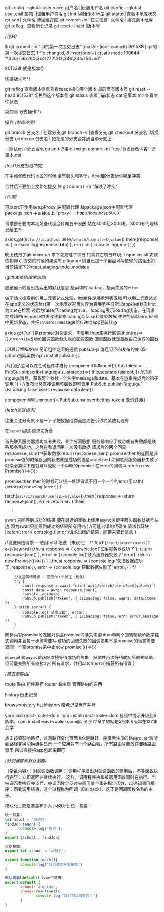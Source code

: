 git config --global user.name 用户名 ||设置用户名
git config --global user.emil 邮箱   ||设置用户签名
git init |初始化本地库
git status |查看本地库状态
git add | 文件名 添加缓存区
git commit -m “日志信息” 文件名 | 提交到本地库
git reflog | 查看历史记录
git reset --hard |版本号 


/*注释*/

$ git commit -m "git的第一次提交日志"
[master (root-commit) 901538f] git的第一次提交日志
 1 file changed, 8 insertions(+)
 create mode 100644 "\350\256\260\344\272\213\346\234\254.md"

901538f 就是版本号

切换版本号*/


git reflog 查看版本信息查看heade指向哪个版本 最前面有版本号
git reset --head 901538f 切换到这个版本号
git status 查看当前状态
cat 记事本.md 查看文件状态

第四章 分支操作 */

操作 /*制造冲突*/

git branch 分支名 | 创建分支
git branch -v |查看分支
git checkout 分支名 |切换分支
git merge 分支名 | 把指定的分支合并到当前分支上

--测试test1分支变化
git add 记事本.md git commit -m "test1分支修改内容" 记事本.md

/*test1分支制造冲突*/


在手动修改代码地区的时候
会有箭头和等于，head部分告诉你哪里冲突

合并后不要加上文件名提交
如
git commit -m "解决了冲突"


/*代理*/

可以src下使用setupProxy.j来配置代理
和package.json中配置代理 
package.json 中直接加上
"proxy" : "http://localhost:5000"

请求部分要向本地发送代理会转向五千发送
站在3000给3000发，3000有代理转发给五千


 axios.get(`http://localhost:3000/search/users?q=${value}`).then((response) => {
                console.log(response.data)
         }, 
         error => { console.log(error); })



晚上使用了git clone url 来下载克隆下项目 只需要在项目环境中 npm install 安装依赖即可
提交的时候如果没有.gitignore 则自己加一个里面填写依赖的路径比如当前路径下的react_staging/node_modules



/*github案例搜索信息*/

应该展示的是没检索出的默认信息
检索中的loading，检索失败的error

做了请求检索前的用三元表达式处理，list组件是展示列表区域
可以用三元表达式在app定义的状态first第一次展示欢迎页内容为真展示字符所以app初始状态first为true在检索
过后为false但loading为true，
loading展示loading状态，在请求完成稿的response中更改该状态loading为false和渲染数据
失败的话就error回调中更新状态，并把err:error.message给传递给app更新状态

axios.get('url')是promise对象请求，需要用.then来执行回调.then(res=>{},error=>{})成功的回调函数和失败的回调函数
回调函数就是函数自己执行的函数


/*消息订阅和发布*/
兄弟组件之间的通信
pubsub-js 消息订阅和发布的库
05-github搜索案例 npm install pubsub-js

//订阅消息可以在任何组件中进行
componentDidMount(){
       this.token = PubSub.subscribe('atguigu',(_,stateobj)=>{
              this.setstate({stateobj}) //订阅atguigu消息，获取两个参数一个名字message和data，基本在渲染完成后的钩子调用
       })
}
//发布消息直接调用该函数即可调用
PubSub.publish('atguigu',{isLoading:false,users:response.data.item})

componentWillUnmount(){
       PubSub.unsubscribe(this.token) 取消订阅
}


/*fetch发送请求*/

注重关注分离就不是一下子把数据给你而是先告诉你联系成功没有

在search那边请求先折叠

首先联系服务器成功或者失败，关注分离思想
服务器响应了成功或者失败都是联系服务器成功，之后在看返回第一次没有数据
请求后的两个回调一responese.json()中获取数据
return responese.json()
promise.then的返回是非promsie值的时候返回的状态就是成功的值是undefined
如何联系服务器都失败了就没必要往下走就可以返回一个中断的promise 在error的回调中
return new  Promise(()=>{});

promise.then.then的时候可以统一处理错误不用一个一个的error用cath( (error)=>{consolog.(error)} )

fetch(`api/v1/search/users2q=${value}`).then(
       response => return response.json(),
       err => return err
).then(

       )


await 只能等到成功的结果 要在最近的函数上使用async关键字箭头函数就括号左边
因为await只能等到成功的结果所有用try( //可能出错的代码块
       请求代码块
)catch(error){
       consolog.('error')请求出错的结果，能带来错误信息
}

 //发送网络请求---使用fetch发送（未优化）
        /* fetch(`/api1/search/users2?q=${keyWord}`).then(
            response => {
                console.log('联系服务器成功了');
                return response.json()
            },
            error => {
                console.log('联系服务器失败了',error);
                return new Promise(()=>{})
            }
        ).then(
            response => {console.log('获取数据成功了',response);},
            error => {console.log('获取数据失败了',error);}
        ) */

        //发送网络请求---使用fetch发送（优化）
        try {
            const response = await fetch(`api1/search/users?q=${values}`)
            const data = await response.json()
            console.log(data);
            PubSub.publish('token', { isLoading: false, users: data.items })
        } catch (error) {
            console.log('请求出错', error);
            PubSub.publish('token', { isLoading: false, err: error.message })
        }

解析内容promise的返回对象是promise的话又需要.then和两个回调函数参数来链式调用并且每一步骤需要写
成功的回调失败的回调如果不是promise的话害需要返回一个空promise来中止new promise (()=>{})

而await 和async的话呢直接等待成功的结果，赋值并再次等待成功后直接赋值，但可能失败所有直接try{
       所有请求，并用catch(error)捕获所有错误
}


/*第五章路由*/

route 路由 组件路径
router 路由器 管理路由的东西

history 历史记录

browserhistory
hashhistory 哈希记录就有井号

yarn add react-router-dom 
npm install react-router-dom 视频中提示升级到6版本，npm install react-router-dom@5    关于77章学的就是5版本 6版本在127集会学

点击按钮影响路径，监测路径变化页面
link是跳转，完事后注册的路由router监听到路径变换切换组件显示
一个应用只有一个路由器，所有路由只能放在要给路由器里
所以直接把app包起来即可










/*分别暴露和默认暴露*/

（杂乱内容）：对回调函数调用：
调用程序发出对回调函数的调用后，不等函数执行完毕，立即返回并继续执行。
这样，调用程序执和被调用函数同时在执行。当被调函数执行完毕后，被调函数会反过来调用某个事先指定函数，以通知调用程序：函数调用结束。这个过程称为回调（Callback），这正是回调函数名称的由来。

模块化主要是暴露和引入 js模块化
统一暴露：
```js
统一暴露：
let scool = '尚硅谷'
findJob teach(){
       console.log('答应');
}
export {school , findJob}

分别暴露:
export let school = '尚硅谷';

export function teach(){
       console.log('我们教你开发技能')
}

默认暴露(default) (vue中常用)
export default {
       school:'atguigu',
       change:function(){
              console.log("我们可以改变你！")
       }
}


```



